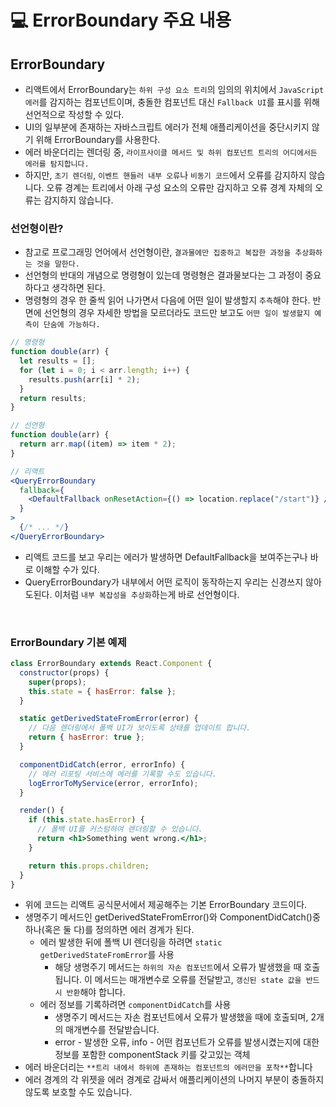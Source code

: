 # 💻 ErrorBoundary 주요 내용

## ErrorBoundary

- 리액트에서 ErrorBoundary는 `하위 구성 요소 트리`의 임의의 위치에서 `JavaScript 에러`를 감지하는 컴포넌트이며, 충돌한 컴포넌트 대신 `Fallback UI`를 표시를 위해 선언적으로 작성할 수 있다.
- UI의 일부분에 존재하는 자바스크립트 에러가 전체 애플리케이션을 중단시키지 않기 위해 ErrorBoundary를 사용한다.
- 에러 바운더리는 렌더링 중, `라이프사이클 메서드 및 하위 컴포넌트 트리의 어디에서든 에러를 탐지합니다.`
- 하지만, `초기 렌더링`, `이벤트 핸들러 내부 오류`나 `비동기 코드`에서 오류를 감지하지 않습니다. 오류 경계는 트리에서 아래 구성 요소의 오류만 감지하고 오류 경계 자체의 오류는 감지하지 않습니다.

### 선언형이란?

- 참고로 프로그래밍 언어에서 선언형이란, `결과물에만 집중하고 복잡한 과정을 추상화하는 것을 말한다.`
- 선언형의 반대의 개념으로 명령형이 있는데 명령형은 결과물보다는 그 과정이 중요하다고 생각하면 된다.
- 명령형의 경우 한 줄씩 읽어 나가면서 다음에 어떤 일이 발생할지 `추측`해야 한다. 반면에 선언형의 경우 자세한 방법을 모르더라도 코드만 보고도 `어떤 일이 발생할지 예측이 단숨에 가능하다.`

```jsx
// 명령형
function double(arr) {
  let results = [];
  for (let i = 0; i < arr.length; i++) {
    results.push(arr[i] * 2);
  }
  return results;
}
```

```js
// 선언형
function double(arr) {
  return arr.map((item) => item * 2);
}
```

```jsx
// 리액트
<QueryErrorBoundary
  fallback={
    <DefaultFallback onResetAction={() => location.replace("/start")} />
  }
>
  {/* ... */}
</QueryErrorBoundary>
```

- 리액트 코드를 보고 우리는 에러가 발생하면 DefaultFallback을 보여주는구나 바로 이해할 수가 있다.
- QueryErrorBoundary가 내부에서 어떤 로직이 동작하는지 우리는 신경쓰지 않아도된다. 이처럼 `내부 복잡성을 추상화`하는게 바로 선언형이다.

<br />

### ErrorBoundary 기본 예제

```jsx
class ErrorBoundary extends React.Component {
  constructor(props) {
    super(props);
    this.state = { hasError: false };
  }

  static getDerivedStateFromError(error) {
    // 다음 렌더링에서 폴백 UI가 보이도록 상태를 업데이트 합니다.
    return { hasError: true };
  }

  componentDidCatch(error, errorInfo) {
    // 에러 리포팅 서비스에 에러를 기록할 수도 있습니다.
    logErrorToMyService(error, errorInfo);
  }

  render() {
    if (this.state.hasError) {
      // 폴백 UI를 커스텀하여 렌더링할 수 있습니다.
      return <h1>Something went wrong.</h1>;
    }

    return this.props.children;
  }
}
```

- 위에 코드는 리액트 공식문서에서 제공해주는 기본 ErrorBoundary 코드이다.
- 생명주기 메서드인 getDerivedStateFromError()와 ComponentDidCatch()중 하나(혹은 둘 다)를 정의하면 에러 경계가 된다.
  - 에러 발생한 뒤에 폴백 UI 렌더링을 하려면 `static getDerivedStateFromError`를 사용
    - 해당 생명주기 메서드는 `하위의 자손 컴포넌트`에서 오류가 발생했을 때 호출됩니다. 이 메서드는 매개변수로 오류를 전달받고, `갱신된 state 값을 반드시 반환`해야 합니다.
  - 에러 정보를 기록하려면 `componentDidCatch`를 사용
    - 생명주기 메서드는 자손 컴포넌트에서 오류가 발생했을 때에 호출되며, 2개의 매개변수를 전달받습니다.
    - error - 발생한 오류, info - 어떤 컴포넌트가 오류를 발생시켰는지에 대한 정보를 포함한 componentStack 키를 갖고있는 객체
- 에러 바운더리는 `**트리 내에서 하위에 존재하는 컴포넌트의 에러만을 포착**`합니다
- 에러 경계의 각 위젯을 에러 경계로 감싸서 애플리케이션의 나머지 부분이 충돌하지 않도록 보호할 수도 있습니다.

<br />
